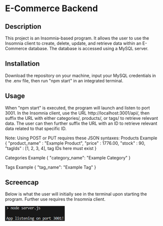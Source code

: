 # E-Commerce Backend
## Description

This project is an Insomnia-based program. It allows the user to use the Insomnia client to create, delete, update, and retrieve data within an E-Commerce database. The database is accessed using a MySQL server.

## Installation
Download the repository on your machine, input your MySQL credentials in the .env file, then run "npm start" in an integrated terminal.

## Usage
When "npm start" is executed, the program will launch and listen to port 3001. In the Insomnia client, use the URL http://localhost:3001/api/, then suffix the URL with either categories/, products/, or tags/ to retrieve relevant data. The user can then further suffix the URL with an ID to retrieve relevant data related to that specific ID. 

Note: Using POST or PUT requires these JSON syntaxes:
Products Example
{
    "product_name" : "Example Product",
    "price" : 1776.00,
    "stock" : 90,
    "tagIds" : [1, 2, 3, 4], tag IDs here must exist 
}

Categories Example
{
	"category_name": "Example Category"
}

Tags Example
{
	"tag_name": "Example Tag"
}

## Screencap
Below is what the user will initially see in the terminal upon starting the program. Further use requires the Insomnia client.

![Alt text](image.png)
